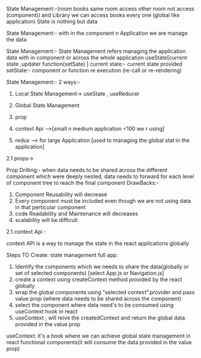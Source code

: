 
State Management:-(room books same room access other room not access (component)) and  Library we can access books every one (global like application)
 State is nothing but data

 
State Management:- with in the component n Application we are manage the data 


State Management:- State Management  refers managing the application data with in component or across the whole application
useState[current state ,updater function(setSate) ]
current state:- current state provided
setState:- component or function re execution (re-call or re-rendering)

State Management:-
2 ways:-

1. Local State Management-> useState , useReducer 
2. Global State Management

1. prop
2. context Api -->[small n medium application <100 we r using]
3. redux --> for large Application [used to managing the global stat in the application]

2.1 props->

Prop Drilling:-  when data needs to be shared across the different component which were deeply nested,
 data needs to forward for each level of component tree to reach the final component
 DrawBacks:-
 1. Component Reusability will decrease
 2. Every component must be  included even though we are not using data
 in that perticular component
 3.  code Readability and Maintenance will decreases
 4. scalability will be difficult

 2.1 context Api :

 context APi is a way to manage the state in the react applications globally 

 Steps TO Create: state management full app:

 1. Identify the components which we needs to share the data(globally
 or set of selected components) [select App.js or Navigation.js]
 2. create a context using createContext method provided by the react globally
 3. wrap the  global components using "selected context".provider and pass value prop (where data needs to be shared across the component)
 4.  select the component where data need's to be consumed using  useContext hook  in react 
 5. useContext ; will reive the createdContext and return the global data provided in the value prop

 useContext: it's a hook where we can achieve global state management in react functional components(it will consume the data provided in the value prop)